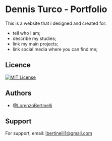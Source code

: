 # Dennis Turco - Portfolio

This is a website that i designed and created for:
- tell who I am;
- describe my studies;
- link my main projects;
- link social media where you can find me;


## Licence

[![MIT License](https://img.shields.io/badge/License-MIT-green.svg)](https://choosealicense.com/licenses/mit/)

## Authors

- [@LorenzoBertinelli](https://github.com/LorenzoBertinelli)


## Support

For support, email: lbertinelli1@gmail.com
